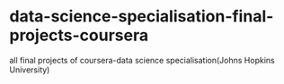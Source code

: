 # data-science-specialisation-final-projects-coursera
all final projects of coursera-data science specialisation(Johns Hopkins University)
